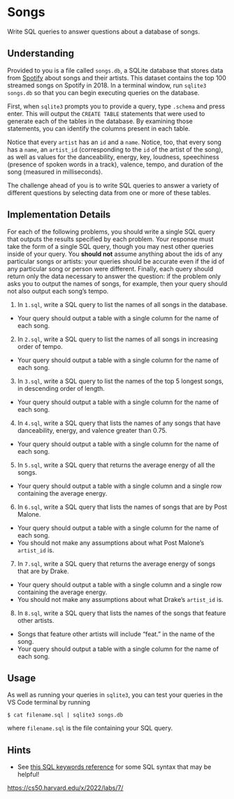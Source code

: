 # Songs

Write SQL queries to answer questions about a database of songs.

## Understanding

Provided to you is a file called `songs.db`, a SQLite database that stores data from [Spotify](https://developer.spotify.com/documentation/web-api/) about songs and their artists. This dataset contains the top 100 streamed songs on Spotify in 2018. In a terminal window, run `sqlite3 songs.db` so that you can begin executing queries on the database.

First, when `sqlite3` prompts you to provide a query, type `.schema` and press enter. This will output the `CREATE TABLE` statements that were used to generate each of the tables in the database. By examining those statements, you can identify the columns present in each table.

Notice that every `artist` has an `id` and a `name`. Notice, too, that every song has a `name`, an `artist_id` (corresponding to the `id` of the artist of the song), as well as values for the danceability, energy, key, loudness, speechiness (presence of spoken words in a track), valence, tempo, and duration of the song (measured in milliseconds).

The challenge ahead of you is to write SQL queries to answer a variety of different questions by selecting data from one or more of these tables.

## Implementation Details

For each of the following problems, you should write a single SQL query that outputs the results specified by each problem. Your response must take the form of a single SQL query, though you may nest other queries inside of your query. You **should not** assume anything about the ids of any particular songs or artists: your queries should be accurate even if the id of any particular song or person were different. Finally, each query should return only the data necessary to answer the question: if the problem only asks you to output the names of songs, for example, then your query should not also output each song’s tempo.

1. In `1.sql`, write a SQL query to list the names of all songs in the database.
  - Your query should output a table with a single column for the name of each song.
2. In `2.sql`, write a SQL query to list the names of all songs in increasing order of tempo.
  - Your query should output a table with a single column for the name of each song.
3. In `3.sql`, write a SQL query to list the names of the top 5 longest songs, in descending order of length.
  - Your query should output a table with a single column for the name of each song.
4. In `4.sql`, write a SQL query that lists the names of any songs that have danceability, energy, and valence greater than 0.75.
  - Your query should output a table with a single column for the name of each song.
5. In `5.sql`, write a SQL query that returns the average energy of all the songs.
  - Your query should output a table with a single column and a single row containing the average energy.
6. In `6.sql`, write a SQL query that lists the names of songs that are by Post Malone.
  - Your query should output a table with a single column for the name of each song.
  - You should not make any assumptions about what Post Malone’s `artist_id` is.
7. In `7.sql`, write a SQL query that returns the average energy of songs that are by Drake.
  - Your query should output a table with a single column and a single row containing the average energy.
  - You should not make any assumptions about what Drake’s `artist_id` is.
8. In `8.sql`, write a SQL query that lists the names of the songs that feature other artists.
  - Songs that feature other artists will include “feat.” in the name of the song.
  - Your query should output a table with a single column for the name of each song.

## Usage

As well as running your queries in `sqlite3`, you can test your queries in the VS Code terminal by running
```
$ cat filename.sql | sqlite3 songs.db
```
where `filename.sql` is the file containing your SQL query.

## Hints

- See [this SQL keywords reference](https://www.w3schools.com/sql/sql_ref_keywords.asp) for some SQL syntax that may be helpful!

https://cs50.harvard.edu/x/2022/labs/7/
